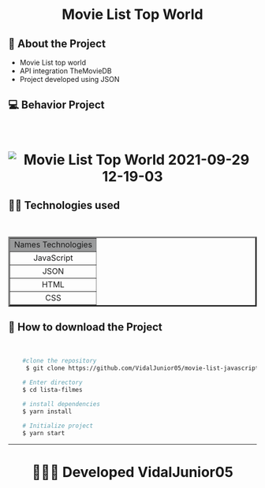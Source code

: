 <h1 align="center">
    Movie List Top World
</h1>
 
## 📒 About the Project
<ul>
    <li>Movie List top world</li>
    <li>API integration TheMovieDB</li>
    <li>Project developed using JSON</li>
</ul>

## 💻 Behavior Project
<br/>
<h1 align="center">

![Movie List Top World 2021-09-29 12-19-03](https://user-images.githubusercontent.com/84291331/135299271-6e1ab610-8c56-47b4-97e4-c9ab9b26b178.gif)

</h1>

## 🚀🔥 Technologies used
<br/>
<table border="3" width="220px" align="center">
    <tr bgColor="#9a9b9c">
        <td align="center">Names Technologies</td>
    </tr>
    <tr>
       <td align="center">JavaScript</td>
    </tr>
    <tr>
       <td align="center">JSON</td>
    </tr>
    <tr>
       <td align="center">HTML</td>
    </tr>
    <tr>
       <td align="center">CSS</td>
    </tr>
</table>

## 📁 How to download the Project 
<br/>

```bash 
    #clone the repository
     $ git clone https://github.com/VidalJunior05/movie-list-javascript.git
    
    # Enter directory
    $ cd lista-filmes

    # install dependencies
    $ yarn install

    # Initialize project
    $ yarn start
``` 

--- 

<h1 align="center">
👩‍💻🔰 Developed VidalJunior05
</h1>